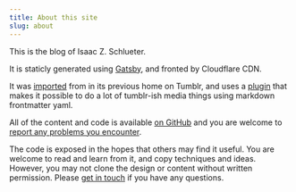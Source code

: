```yaml
---
title: About this site
slug: about
---
```


This is the blog of Isaac Z. Schlueter.

It is staticly generated using [Gatsby](https://www.gatsbyjs.org/),
and fronted by Cloudflare CDN.

It was
[imported](https://github.com/isaacs/blog.izs.me/tree/master/import)
from in its previous home on Tumblr, and uses a
[plugin](https://github.com/isaacs/gatsby-remark-tumble-media/)
that makes it possible to do a lot of tumblr-ish media things using
markdown frontmatter yaml.

All of the content and code is available [on
GitHub](https://github.com/isaacs/blog.izs.me/) and you are welcome to
[report any problems you
encounter](https://github.com/isaacs/blog.izs.me/issues).

The code is exposed in the hopes that others may find it useful.  You
are welcome to read and learn from it, and copy techniques and ideas.
However, you may not clone the design or content without written
permission.  Please [get in touch](/ask) if you have any questions.

